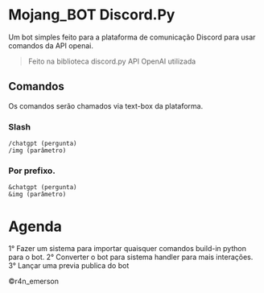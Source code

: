 # Mojang_BOT Discord.Py

Um bot simples feito para a plataforma de comunicação Discord para usar comandos da API openai.
>Feito na biblioteca discord.py
>API OpenAI utilizada

## Comandos
Os comandos serão chamados via text-box da plataforma.

### Slash
```
/chatgpt (pergunta)
/img (parâmetro)
```

### Por prefixo.
```
&chatgpt (pergunta)
&img (parâmetro)
```

# Agenda
1° Fazer um sistema para importar quaisquer comandos build-in python para o bot.
2° Converter o bot para sistema handler para mais interações.
3° Lançar uma previa publica do bot

©r4n_emerson

